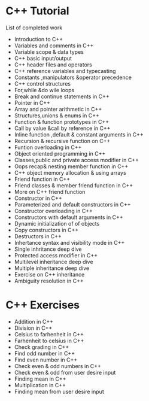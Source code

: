 # C++ Tutorial

List of completed work 

- Introduction to C++
- Variables and comments in C++
- Variable scope & data types
- C++ basic input/output
- C++ header files and operators
- C++ reference variables and typecasting
- Constants ,manipulators &operator precedence
- C++ control structures
- For,while &do wile loops
- Break and continue statements in C++
- Pointer in C++
- Array and pointer arithmetic in C++
- Structures,unions & enums in C++
- Function & function prototypes in C++
- Call by value &call by reference in C++
- Inline function ,default & constant arguments in C++
- Recursion & recursive function on C++
- Funtion overloading in C++
- Object oriented programming in C++
- Classes,public and private access modifier in C++
- Oops recap& nesting member function in C++
- C++ object memory allocation & using arrays
- Friend function in C++
- Friend classes & member friend function in C++
- More on C++ friend function
- Constructor in C++
- Parameterized and default constructors in C++
- Constructor overloading in C++
- Constructors with default arguments in C++
- Dynamic initialization of of objects
- Copy constructors in C++
- Destructors in C++
- Inhertance syntax and visibility mode in C++
- Single inhritance deep dive
- Protected access modifier in C++
- Multilevel inheritance deep dive
- Multiple inheritance deep dive
- Exercise on C++ inheritance
- Ambiguity resolution in C++

# C++ Exercises

- Addition in C++
- Division in C++
- Celsius to farhenheit in C++
- Farhenheit to celsius in C++
- Check grading in C++
- Find odd number in C++
- Find even number in C++
- Check even & odd numbers in C++
- Check even & odd from user desire input
- Finding mean in C++
- Multiplication in C++
- Finding mean from user desire input
 